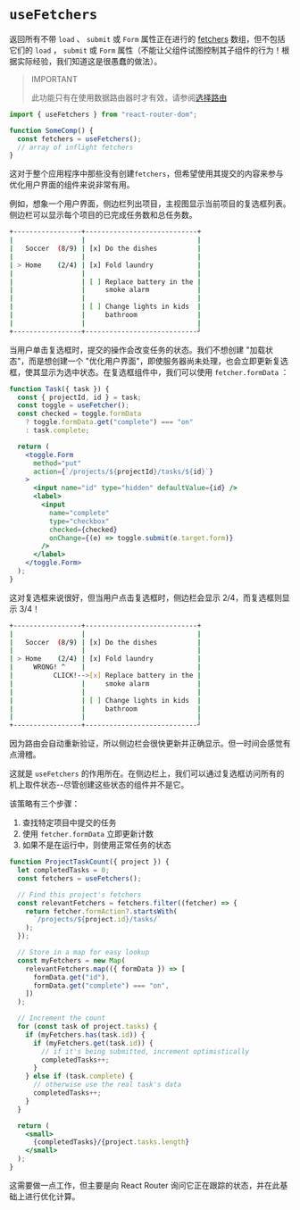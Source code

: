 # `useFetchers`

返回所有不带 `load` 、 `submit` 或 `Form` 属性正在进行的 [fetchers](../hooks/use-fetcher) 数组，但不包括它们的 `load` ， `submit` 或 `Form` 属性（不能让父组件试图控制其子组件的行为！根据实际经验，我们知道这是很愚蠢的做法）。

> IMPORTANT
>
> 此功能只有在使用数据路由器时才有效，请参阅[选择路由](../routers/picking-a-router)

```jsx
import { useFetchers } from "react-router-dom";

function SomeComp() {
  const fetchers = useFetchers();
  // array of inflight fetchers
}
```

这对于整个应用程序中那些没有创建`fetchers`，但希望使用其提交的内容来参与优化用户界面的组件来说非常有用。

例如，想象一个用户界面，侧边栏列出项目，主视图显示当前项目的复选框列表。侧边栏可以显示每个项目的已完成任务数和总任务数。

```sh
+-----------------+----------------------------+
|                 |                            |
|   Soccer  (8/9) | [x] Do the dishes          |
|                 |                            |
| > Home    (2/4) | [x] Fold laundry           |
|                 |                            |
|                 | [ ] Replace battery in the |
|                 |     smoke alarm            |
|                 |                            |
|                 | [ ] Change lights in kids  |
|                 |     bathroom               |
|                 |                            |
+-----------------+----------------------------┘
```

当用户单击复选框时，提交的操作会改变任务的状态。我们不想创建 "加载状态"，而是想创建一个 "优化用户界面"，即使服务器尚未处理，也会立即更新复选框，使其显示为选中状态。在复选框组件中，我们可以使用 `fetcher.formData` ：

```jsx
function Task({ task }) {
  const { projectId, id } = task;
  const toggle = useFetcher();
  const checked = toggle.formData
    ? toggle.formData.get("complete") === "on"
    : task.complete;

  return (
    <toggle.Form
      method="put"
      action={`/projects/${projectId}/tasks/${id}`}
    >
      <input name="id" type="hidden" defaultValue={id} />
      <label>
        <input
          name="complete"
          type="checkbox"
          checked={checked}
          onChange={(e) => toggle.submit(e.target.form)}
        />
      </label>
    </toggle.Form>
  );
}
```

这对复选框来说很好，但当用户点击复选框时，侧边栏会显示 2/4，而复选框则显示 3/4！

```sh
+-----------------+----------------------------+
|                 |                            |
|   Soccer  (8/9) | [x] Do the dishes          |
|                 |                            |
| > Home    (2/4) | [x] Fold laundry           |
|     WRONG! ^    |                            |
|          CLICK!-->[x] Replace battery in the |
|                 |     smoke alarm            |
|                 |                            |
|                 | [ ] Change lights in kids  |
|                 |     bathroom               |
|                 |                            |
+-----------------+----------------------------┘
```

因为路由会自动重新验证，所以侧边栏会很快更新并正确显示。但一时间会感觉有点滑稽。

这就是 `useFetchers` 的作用所在。在侧边栏上，我们可以通过复选框访问所有的机上取件状态--尽管创建这些状态的组件并不是它。

该策略有三个步骤：

1. 查找特定项目中提交的任务
2. 使用 `fetcher.formData` 立即更新计数
3. 如果不是在运行中，则使用正常任务的状态

```jsx
function ProjectTaskCount({ project }) {
  let completedTasks = 0;
  const fetchers = useFetchers();

  // Find this project's fetchers
  const relevantFetchers = fetchers.filter((fetcher) => {
    return fetcher.formAction?.startsWith(
      `/projects/${project.id}/tasks/`
    );
  });

  // Store in a map for easy lookup
  const myFetchers = new Map(
    relevantFetchers.map(({ formData }) => [
      formData.get("id"),
      formData.get("complete") === "on",
    ])
  );

  // Increment the count
  for (const task of project.tasks) {
    if (myFetchers.has(task.id)) {
      if (myFetchers.get(task.id)) {
        // if it's being submitted, increment optimistically
        completedTasks++;
      }
    } else if (task.complete) {
      // otherwise use the real task's data
      completedTasks++;
    }
  }

  return (
    <small>
      {completedTasks}/{project.tasks.length}
    </small>
  );
}
```

这需要做一点工作，但主要是向 React Router 询问它正在跟踪的状态，并在此基础上进行优化计算。